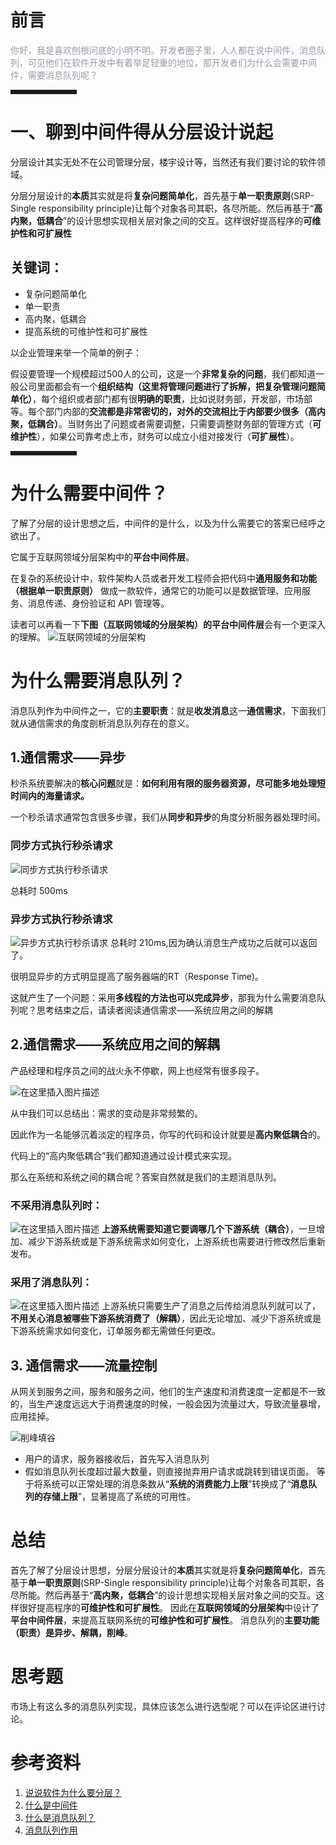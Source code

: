 # 前言

<font color=#999AAA >你好，我是喜欢刨根问底的小明不明。开发者圈子里，人人都在说中间件，消息队列，可见他们在软件开发中有着举足轻重的地位，那开发者们为什么会需要中间件，需要消息队列呢？</font>

<hr style=" border:solid; width:100px; height:1px;" color=#000000 size=1">

# 一、聊到中间件得从分层设计说起


分层设计其实无处不在公司管理分层，楼宇设计等，当然还有我们要讨论的软件领域。

分层分层设计的**本质**其实就是将**复杂问题简单化**，首先基于**单一职责原则**(SRP-Single responsibility principle)让每个对象各司其职，各尽所能。然后再基于“**高内聚，低耦合**”的设计思想实现相关层对象之间的交互。这样很好提高程序的**可维护性和可扩展性**

## 关键词：

 - 复杂问题简单化 
 - 单一职责 
 - 高内聚，低耦合
 - 提高系统的可维护性和可扩展性
 
 以企业管理来举一个简单的例子：
 
 假设要管理一个规模超过500人的公司，这是一个**非常复杂的问题**，我们都知道一般公司里面都会有一个**组织结构（这里将管理问题进行了拆解，把复杂管理问题简单化）**，每个组织或者部门都有很**明确的职责**，比如说财务部，开发部，市场部等。每个部门内部的**交流都是非常密切的，对外的交流相比于内部要少很多（高内聚，低耦合）**。当财务出了问题或者需要调整，只需要调整财务部的管理方式（**可维护性**），如果公司靠考虑上市，财务可以成立小组对接发行（**可扩展性**）。
 <hr style=" border:solid; width:100px; height:1px;" color=#000000 size=1">

# 为什么需要中间件？
了解了分层的设计思想之后，中间件的是什么，以及为什么需要它的答案已经呼之欲出了。

它属于互联网领域分层架构中的**平台中间件层**。

在复杂的系统设计中，软件架构人员或者开发工程师会把代码中**通用服务和功能（根据单一职责原则）** 做成一款软件，通常它的功能可以是数据管理、应用服务、消息传递、身份验证和 API 管理等。

读者可以再看一下**下图（互联网领域的分层架构）的平台中间件层**会有一个更深入的理解。
![互联网领域的分层架构](https://p3-juejin.byteimg.com/tos-cn-i-k3u1fbpfcp/72e5adb1863f4e058b697bffce55b5ad~tplv-k3u1fbpfcp-zoom-1.image)
# 为什么需要消息队列？
消息队列作为中间件之一，它的**主要职责**：就是**收发消息**这一**通信需求**，下面我们就从通信需求的角度剖析消息队列存在的意义。
## 1.通信需求——异步
秒杀系统要解决的**核心问题**就是：**如何利用有限的服务器资源，尽可能多地处理短时间内的海量请求。**

一个秒杀请求通常包含很多步骤，我们从**同步和异步**的角度分析服务器处理时间。
### 同步方式执行秒杀请求
![同步方式执行秒杀请求](https://p3-juejin.byteimg.com/tos-cn-i-k3u1fbpfcp/7fc162378c744b5cb13c9b648f3fb717~tplv-k3u1fbpfcp-zoom-1.image)

总耗时 500ms
### 异步方式执行秒杀请求
![异步方式执行秒杀请求](https://p3-juejin.byteimg.com/tos-cn-i-k3u1fbpfcp/519f9653469d416486fb225c59624a45~tplv-k3u1fbpfcp-zoom-1.image)
总耗时 210ms,因为确认消息生产成功之后就可以返回了。

很明显异步的方式明显提高了服务器端的RT（Response Time)。

这就产生了一个问题：采用**多线程的方法也可以完成异步**，那我为什么需要消息队列呢？思考结束之后，请读者阅读通信需求——系统应用之间的解耦

## 2.通信需求——系统应用之间的解耦
产品经理和程序员之间的战火永不停歇，网上也经常有很多段子。

![在这里插入图片描述](https://p3-juejin.byteimg.com/tos-cn-i-k3u1fbpfcp/a4152fe7af22447788a1f203bdfe10e7~tplv-k3u1fbpfcp-zoom-1.image)

从中我们可以总结出：需求的变动是非常频繁的。

因此作为一名能够沉着淡定的程序员，你写的代码和设计就要是**高内聚低耦合**的。

代码上的“高内聚低耦合”我们都知道通过设计模式来实现。

那么在系统和系统之间的耦合呢？答案自然就是我们的主题消息队列。
### 不采用消息队列时：
![在这里插入图片描述](https://p3-juejin.byteimg.com/tos-cn-i-k3u1fbpfcp/0687530242404f29a63777a62a298354~tplv-k3u1fbpfcp-zoom-1.image)
**上游系统需要知道它要调哪几个下游系统（耦合）**，一旦增加、减少下游系统或是下游系统需求如何变化，上游系统也需要进行修改然后重新发布。


### 采用了消息队列：
![在这里插入图片描述](https://p3-juejin.byteimg.com/tos-cn-i-k3u1fbpfcp/c97dcb93200e495f8353ef6c0b78a2f0~tplv-k3u1fbpfcp-zoom-1.image)
上游系统只需要生产了消息之后传给消息队列就可以了，**不用关心消息被哪些下游系统消费了（解耦）**，因此无论增加、减少下游系统或是下游系统需求如何变化，订单服务都无需做任何更改。

## 3. 通信需求——流量控制
从网关到服务之间，服务和服务之间，他们的生产速度和消费速度一定都是不一致的，当生产速度远远大于消费速度的时候，一般会因为流量过大，导致流量暴增，应用挂掉。

![削峰填谷](https://p3-juejin.byteimg.com/tos-cn-i-k3u1fbpfcp/cbc9104be2f94cc18a095c8ebeae4933~tplv-k3u1fbpfcp-zoom-1.image)

 - 用户的请求，服务器接收后，首先写入消息队列 
 - 假如消息队列长度超过最大数量，则直接抛弃用户请求或跳转到错误页面。
等于将系统可以正常处理的消息条数从“**系统的消费能力上限**”转换成了“**消息队列的存储上限**”，显著提高了系统的可用性。
# 总结
首先了解了分层设计思想，分层分层设计的**本质**其实就是将**复杂问题简单化**，首先基于**单一职责原则**(SRP-Single responsibility principle)让每个对象各司其职，各尽所能。然后再基于“**高内聚，低耦合**”的设计思想实现相关层对象之间的交互。这样很好提高程序的**可维护性和可扩展性**。
因此在**互联网领域的分层架构**中设计了**平台中间件层**，来提高互联网系统的**可维护性和可扩展性**。
消息队列的**主要功能（职责）**是**异步、解耦，削峰**。

# 思考题
市场上有这么多的消息队列实现，具体应该怎么进行选型呢？可以在评论区进行讨论。

# 参考资料
1.  [说说软件为什么要分层？](https://segmentfault.com/a/1190000023826327)
2.  [什么是中间件](https://www.redhat.com/zh/topics/middleware/what-is-middleware)
3.  [什么是消息队列？](https://juejin.cn/post/6844903817348136968#heading-6)
4.  [消息队列作用](https://blog.csdn.net/weixin_45393094/article/details/106160234)
